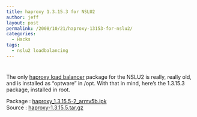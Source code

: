 ```yaml
---
title: haproxy 1.3.15.3 for NSLU2
author: jeff
layout: post
permalink: /2008/10/21/haproxy-13153-for-nslu2/
categories:
  - Hacks
tags:
  - nslu2 loadbalancing
---
```

# 

The only [haproxy load balancer][1] package for the NSLU2 is really, really old, and is installed as “optware” in /opt. With that in mind, here’s the 1.3.15.3 package, installed in root.

 [1]: http://haproxy.1wt.eu/

Package : [haproxy\_1.3.15.5-2\_armv5b.ipk][2]  
Source : [haproxy-1.3.15.5.tar.gz][3]

 [2]: http://www.mediafire.com/file/wln2cit2tzx/haproxy_1.3.15.5-2_armv5b.ipk
 [3]: http://haproxy.1wt.eu/download/1.3/src/haproxy-1.3.15.5.tar.gz